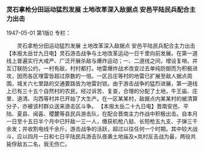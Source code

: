 ### 灵石拿枪分田运动猛烈发展  土地改革深入敌据点  安邑平陆民兵配合主力出击

1947-05-01
第1版()
专栏：

　　灵石拿枪分田运动猛烈发展
    土地改革深入敌据点
    安邑平陆民兵配合主力出击
    【本报太岳廿九日电】灵石游击战争与土地改革运动一日千里向前发展。在第一道线上普遍实行大戒严、广泛开展杀敌与爆炸运动；一、二道线之间，增设复哨，并互订联防公约，一村有敌，村村都打。地雷爆炸战术改变过去单纯防御而为积极进攻，因而各区埋雷皆超过原数的一倍。一区吕庄等村的地雷已扩展至敌人据点周围，城关六七里路的交通要路皆为地雷封锁。由于游击战争的猛烈进展，第一道线上已有三十五个自然村的农民，经过诉苦、复查，合理的分配了土地，牛王庙、庄里、道清、沟西等村并已开始了大生产。在一区某某村，敌据点内某某村的被清算分子，亦被该村群众送来游击区斗争。
    【本报太岳二十九日电】晋南安邑、平陆、夏县、闻喜、稷麓等县民兵游击队，在配合晋南主力作战中积极出击。自本月一日至十五日半个月中已歼敌一三一人，缴获机枪八挺、长短枪五九支、子弹三千余发；并收割电线千余斤。游击战争的活跃，超过以往任何一个时期。其中较大战斗，应以四月一日和七日平陆民兵游击队夜袭土地庙及×岚村反击战为最，两役共毙俘敌五二名，我无伤亡。
